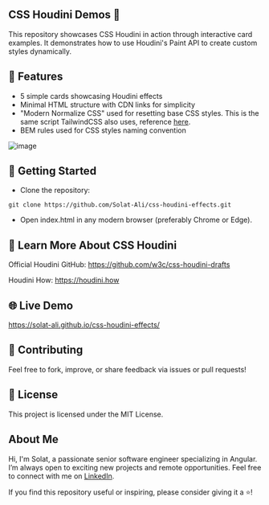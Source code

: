 ## CSS Houdini Demos 🎨
This repository showcases CSS Houdini in action through interactive card examples. It demonstrates how to use Houdini's Paint API to create custom styles dynamically.

## 🌟 Features

- 5 simple cards showcasing Houdini effects
- Minimal HTML structure with CDN links for simplicity
- "Modern Normalize CSS" used for resetting base CSS styles. This is the same script TailwindCSS also uses, reference [here](https://tailwindcss.com/docs/preflight). 
- BEM rules used for CSS styles naming convention

![image](https://github.com/user-attachments/assets/4f923fd4-cdbb-49bd-a85a-1d3284c51557)

## 🚀 Getting Started
- Clone the repository:

```
git clone https://github.com/Solat-Ali/css-houdini-effects.git
```
- Open index.html in any modern browser (preferably Chrome or Edge).
  
## 📖 Learn More About CSS Houdini

Official Houdini GitHub: https://github.com/w3c/css-houdini-drafts

Houdini How: https://houdini.how

## 🌐 Live Demo
https://solat-ali.github.io/css-houdini-effects/

## 🤝 Contributing
Feel free to fork, improve, or share feedback via issues or pull requests!

## 📜 License
This project is licensed under the MIT License.

## About Me

Hi, I'm Solat, a passionate senior software engineer specializing in Angular. I’m always open to exciting new projects and remote opportunities. Feel free to connect with me on [LinkedIn](https://www.linkedin.com/in/solat-ali).

If you find this repository useful or inspiring, please consider giving it a ⭐!

